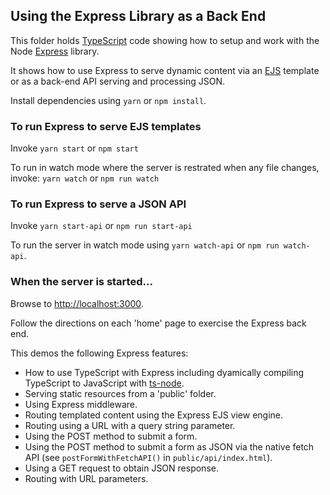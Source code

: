 ## Using the Express Library as a Back End
This folder holds [TypeScript](https://www.typescriptlang.org/) code showing how to setup and work with the Node [Express](https://expressjs.com/) library.

It shows how to use Express to serve dynamic content via an [EJS](http://www.embeddedjs.com/) template or as a back-end API serving
and processing JSON.

Install dependencies using `yarn` or `npm install`.

### To run Express to serve EJS templates

Invoke `yarn start` or `npm start`

To run in watch mode where the server is restrated when any file changes, invoke:
 `yarn watch` or `npm run watch`

### To run Express to serve a JSON API

Invoke `yarn start-api` or `npm run start-api`

To run the server in watch mode using `yarn watch-api` or `npm run watch-api`.

### When the server is started...

Browse to
[http://localhost:3000](http://localhost:3000).

Follow the directions on each 'home' page to exercise the Express back end.

This demos the following Express features:
* How to use TypeScript with Express including dyamically compiling TypeScript to JavaScript with [ts-node](https://www.npmjs.com/package/ts-node).
* Serving static resources from a 'public' folder.
* Using Express middleware.
* Routing templated content using the Express EJS view engine.
* Routing using a URL with a query string parameter.
* Using the POST method to submit a form.
* Using the POST method to submit a form as JSON via the native fetch API (see `postFormWithFetchAPI()` in `public/api/index.html`).
* Using a GET request to obtain JSON response.
* Routing with URL parameters.
